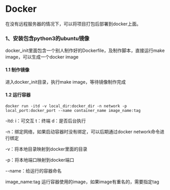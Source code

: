 # Docker
在没有远程服务器的情况下，可以将项目打包后部署到docker上面。
### 1、安装包含python3的ubuntu镜像
docker_init里面包含一个别人制作好的Dockerfile，及制作脚本，直接运行make image，可以生成一个docker image
#### 1.1 制作镜像
进入docker_init目录，执行make image，等待镜像制作完成
#### 1.2 运行容器
```.env
docker run -itd -v local_dir:docker_dir -n network -p local_port:docker_port --name container_name image_name:tag
```
-itd:   i：可交互
        t：终端
        d：是否后台执行
        
-n：绑定网络，如果启动容器时没有绑定，可以后期通过docker network命令进行绑定

-v：将本地目录映射到docker里面的目录

-p：将本地端口映射到docker端口

--name：给运行的容器命名

image_name:tag 运行容器使用的image，如果image有重名的，需要指定tag